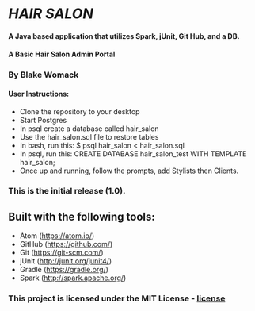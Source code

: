# _HAIR SALON_

#### A Java based application that utilizes Spark, jUnit, Git Hub, and a DB.
#### A Basic Hair Salon Admin Portal

### By Blake Womack

#### User Instructions:

* Clone the repository to your desktop
* Start Postgres
* In psql create a database called hair_salon
* Use the hair_salon.sql file to restore tables
* In bash, run this: $ psql hair_salon < hair_salon.sql
* In psql, run this: CREATE DATABASE hair_salon_test WITH TEMPLATE hair_salon;
* Once up and running, follow the prompts, add Stylists then Clients.

### This is the initial release (1.0).

## Built with the following tools:

* Atom (https://atom.io/)
* GitHub (https://github.com/)
* Git (https://git-scm.com/)
* jUnit (http://junit.org/junit4/)
* Gradle (https://gradle.org/)
* Spark (http://spark.apache.org/)

### This project is licensed under the MIT License - [license]

[license]: https://opensource.org/licenses/MIT
